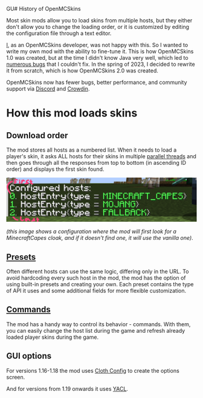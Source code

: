 GU# History of OpenMCSkins

Most skin mods allow you to load skins from multiple hosts, but they either don't allow you to change the loading order,
or it is customized by editing the configuration file through a text editor.

[I](https://github.com/zatrit/), as an OpenMCSkins developer, was not happy with this. So I wanted to write my own mod
with the ability to fine-tune it. This is how OpenMCSkins 1.0 was created, but at the time I didn't know Java very well,
which led to [numerous bugs](https://github.com/zatrit/openmcskins/issues) that I couldn't fix. In the spring of 2023, I
decided to rewrite it from scratch, which is how OpenMCSkins 2.0 was created.

OpenMCSkins now has fewer bugs, better performance, and community support
via [Discord](https://discord.gg/P4SX2uEspy) and [Crowdin](https://crowdin.com/project/openmcskins).

# How this mod loads skins

## Download order

The mod stores all hosts as a numbered list. When it needs to load a player's skin, it asks ALL hosts for their skins in
multiple [parallel threads](https://en.wikipedia.org/wiki/Parallel_computing) and then goes through all the responses
from top to bottom (in ascending ID order) and displays the first skin found.

![Loading Order](img/loadingOrder.png)

*(this image shows a configuration where the mod will first look for a MinecraftCapes cloak, and if it doesn't find one,
it will use the vanilla one)*.

## [Presets](presets.md)

Often different hosts can use the same logic, differing only in the URL. To avoid hardcoding every such host in the mod,
the mod has the option of using built-in presets and creating your own.
Each preset contains the type of API it uses and some additional fields for more flexible customization.

## [Commands](commands.md)

The mod has a handy way to control its behavior - commands.
With them, you can easily change the host list during the game and refresh already loaded player skins during the game.

## GUI options

For versions 1.16-1.18 the mod uses [Cloth Config](https://modrinth.com/mod/cloth-config) to create the options screen.

And for versions from 1.19 onwards it uses [YACL](https://modrinth.com/mod/yacl).
